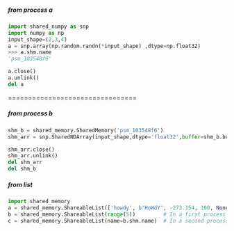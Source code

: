 
##### from  process a
```python
import shared_numpy as snp
import numpy as np
input_shape=(2,3,4)
a = snp.array(np.random.randn(*input_shape) ,dtype=np.float32)
>>> a.shm.name
'psm_103548f6'

a.close()
a.unlink()
del a
```
================================

##### from process b
```python
shm_b = shared_memory.SharedMemory('psm_103548f6')
shm_arr = snp.SharedNDArray(input_shape,dtype='float32',buffer=shm_b.buf)

shm_arr.close()
shm_arr.unlink()
del shm_arr
del shm_b
```
##### from list
```python
import shared_memory
a = shared_memory.ShareableList(['howdy', b'HoWdY', -273.154, 100, None, True, 42])
b = shared_memory.ShareableList(range(5))         # In a first process
c = shared_memory.ShareableList(name=b.shm.name)  # In a second process
```
